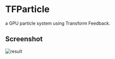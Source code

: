 # TFParticle
a GPU particle system using Transform Feedback.

## Screenshot
![result](https://github.com/rystylee/Cinder-Experiments/tree/master/TFParticle/screenshot.png)
